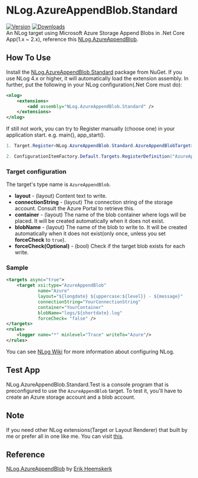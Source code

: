 # NLog.AzureAppendBlob.Standard
[![Version](https://img.shields.io/nuget/vpre/NLog.AzureAppendBlob.Standard.svg)](https://www.nuget.org/packages/NLog.AzureAppendBlob.Standard) 
[![Downloads](https://img.shields.io/nuget/dt/NLog.AzureAppendBlob.Standard.svg)](https://www.nuget.org/packages/NLog.AzureAppendBlob.Standard.svg)  
An NLog target using Microsoft Azure Storage Append Blobs in .Net Core App(1.x ~ 2.x), reference this [NLog.AzureAppendBlob](https://github.com/heemskerkerik/NLog.AzureAppendBlob).

## How To Use ##
Install the [NLog.AzureAppendBlob.Standard](https://www.nuget.org/packages/NLog.AzureAppendBlob.Standard/) package from NuGet. If you use NLog 4.x or higher, it will automatically load the extension assembly. In further, put the following in your NLog configuration(.Net Core must do):

```xml
<nlog>
    <extensions>
        <add assembly="NLog.AzureAppendBlob.Standard" />
    </extensions>
</nlog>
```

If still not work, you can try to Register manually (choose one) in your application start. e.g. main(), app_start().  
```C#
1. Target.Register<NLog.AzureAppendBlob.Standard.AzureAppendBlobTarget>("AzureAppendBlob"); //generic
```
```C#
2. ConfigurationItemFactory.Default.Targets.RegisterDefinition("AzureAppendBlob", typeof(NLog.AzureAppendBlob.Standard.AzureAppendBlobTarget)); //old syntax
```  

### Target configuration ###
The target's type name is ``AzureAppendBlob``.

* **layout** - (layout) Content text to write.
* **connectionString** - (layout) The connection string of the storage account. Consult the Azure Portal to retrieve this.
* **container** - (layout) The name of the blob container where logs will be placed. It will be created automatically when it does not exist.
* **blobName** - (layout) The name of the blob to write to. It will be created automatically when it does not exist(only once, unless you set **forceCheck** to ``true``).
* **forceCheck(Optional)** - (bool) Check if the target blob exists for each write.

### Sample ###

```xml
<targets async="true">
    <target xsi:type="AzureAppendBlob" 
            name="Azure" 
            layout="${longdate} ${uppercase:${level}} - ${message}" 
            connectionString="YourConnectionString" 
            container="YourContainer" 
            blobName="logs/${shortdate}.log" 
            forceCheck= "false" />
</targets>
<rules>
    <logger name="*" minlevel="Trace" writeTo="Azure"/>
</rules>
```

You can see [NLog Wiki](https://github.com/NLog/NLog) for more information about configuring NLog.


## Test App ##
NLog.AzureAppendBlob.Standard.Test is a console program that is preconfigured to use the ``AzureAppendBlob`` target. To test it, you'll have to create an Azure storage account and a blob account.

## Note ##
If you need other NLog extensions(Target or Layout Renderer) that built by me or prefer all in one like me. You can visit [this](https://www.nuget.org/profiles/CoCo).

## Reference ##  
[NLog.AzureAppendBlob](https://github.com/heemskerkerik/NLog.AzureAppendBlob) by [Erik Heemskerk](https://github.com/heemskerkerik)
